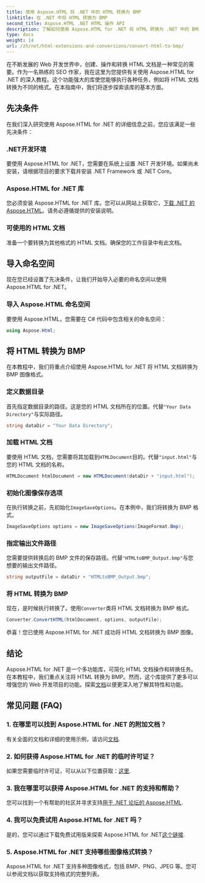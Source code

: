 ```yaml
---
title: 使用 Aspose.HTML 将 .NET 中的 HTML 转换为 BMP
linktitle: 在 .NET 中将 HTML 转换为 BMP
second_title: Aspose.HTML .NET HTML 操作 API
description: 了解如何使用 Aspose.HTML for .NET 将 HTML 转换为 .NET 中的 BMP。为 Web 开发人员利用 Aspose.HTML for .NET 提供的综合指南。
type: docs
weight: 14
url: /zh/net/html-extensions-and-conversions/convert-html-to-bmp/
---
```

在不断发展的 Web 开发世界中，创建、操作和转换 HTML 文档是一种常见的需要。作为一名熟练的 SEO 作家，我在这里为您提供有关使用 Aspose.HTML for .NET 的深入教程。这个功能强大的库使您能够执行各种任务，例如将 HTML 文档转换为不同的格式。在本指南中，我们将逐步探索该库的基本方面。

## 先决条件

在我们深入研究使用 Aspose.HTML for .NET 的详细信息之前，您应该满足一些先决条件：

### .NET开发环境

要使用 Aspose.HTML for .NET，您需要在系统上设置 .NET 开发环境。如果尚未安装，请根据项目的要求下载并安装 .NET Framework 或 .NET Core。

### Aspose.HTML for .NET 库

您必须安装 Aspose.HTML for .NET 库。您可以从网站上获取它，[下载 .NET 的 Aspose.HTML](https://releases.aspose.com/html/net/)。请务必遵循提供的安装说明。

### 可使用的 HTML 文档

准备一个要转换为其他格式的 HTML 文档。确保您的工作目录中有此文档。

## 导入命名空间

现在您已经设置了先决条件，让我们开始导入必要的命名空间以使用 Aspose.HTML for .NET。

### 导入 Aspose.HTML 命名空间

要使用 Aspose.HTML，您需要在 C# 代码中包含相关的命名空间：

```csharp
using Aspose.Html;
```

## 将 HTML 转换为 BMP

在本教程中，我们将重点介绍使用 Aspose.HTML for .NET 将 HTML 文档转换为 BMP 图像格式。

### 定义数据目录

首先指定数据目录的路径。这是您的 HTML 文档所在的位置。代替`"Your Data Directory"`与实际路径。

```csharp
string dataDir = "Your Data Directory";
```

### 加载 HTML 文档

要使用 HTML 文档，您需要将其加载到`HTMLDocument`目的。代替`"input.html"`与您的 HTML 文档的名称。

```csharp
HTMLDocument htmlDocument = new HTMLDocument(dataDir + "input.html");
```

### 初始化图像保存选项

在执行转换之前，先初始化`ImageSaveOptions`。在本例中，我们将转换为 BMP 格式。

```csharp
ImageSaveOptions options = new ImageSaveOptions(ImageFormat.Bmp);
```

### 指定输出文件路径

您需要提供转换后的 BMP 文件的保存路径。代替`"HTMLtoBMP_Output.bmp"`与您想要的输出文件路径。

```csharp
string outputFile = dataDir + "HTMLtoBMP_Output.bmp";
```

### 将 HTML 转换为 BMP

现在，是时候执行转换了。使用`Converter`类将 HTML 文档转换为 BMP 格式。

```csharp
Converter.ConvertHTML(htmlDocument, options, outputFile);
```

恭喜！您已使用 Aspose.HTML for .NET 成功将 HTML 文档转换为 BMP 图像。

## 结论

Aspose.HTML for .NET 是一个多功能库，可简化 HTML 文档操作和转换任务。在本教程中，我们重点关注将 HTML 转换为 BMP。然而，这个库提供了更多可以增强您的 Web 开发项目的功能。探索[文档](https://reference.aspose.com/html/net/)以便更深入地了解其特性和功能。

## 常见问题 (FAQ)

### 1. 在哪里可以找到 Aspose.HTML for .NET 的附加文档？

有关全面的文档和详细的使用示例，请访问[文档](https://reference.aspose.com/html/net/).

### 2. 如何获得 Aspose.HTML for .NET 的临时许可证？

如果您需要临时许可证，可以从以下位置获取：[这里](https://purchase.aspose.com/temporary-license/).

### 3. 我在哪里可以获得 Aspose.HTML for .NET 的支持和帮助？

您可以找到一个有帮助的社区并寻求支持[用于 .NET 论坛的 Aspose.HTML](https://forum.aspose.com/).

### 4. 我可以免费试用 Aspose.HTML for .NET 吗？

是的，您可以通过下载免费试用版来探索 Aspose.HTML for .NET[这个链接](https://releases.aspose.com/).

### 5. Aspose.HTML for .NET 支持哪些图像格式转换？

Aspose.HTML for .NET 支持多种图像格式，包括 BMP、PNG、JPEG 等。您可以参阅文档以获取支持格式的完整列表。
